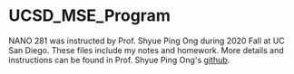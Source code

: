 # UCSD_MSE_Program
 NANO 281 was instructed by Prof. Shyue Ping Ong during 2020 Fall at UC San Diego. 
 These files include my notes and homework. More details and instructions can be found in Prof. Shyue Ping Ong's [github](https://github.com/materialsvirtuallab/nano281).
